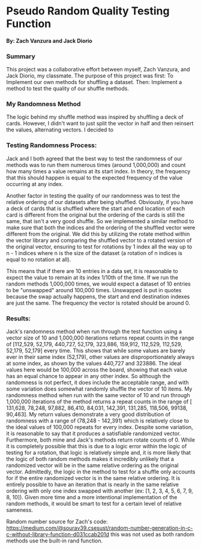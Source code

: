 # Pseudo Random Quality Testing Function
#### By: Zach Vanzura and Jack Diorio
### Summary ##
This project was a collaborative effort between myself, Zach Vanzura, and Jack Diorio, my classmate. The purpose of this project was first: To Implement our own methods for shuffling a dataset. Then: Implement a method to test the quality of our shuffle methods.  

### My Randomness Method  
The logic behind my shuffle method was inspired by shuffling a deck of cards. However, I didn't want to just split the vector in half and then reinsert the values, alternating vectors. I decided to 

### Testing Randomness Process:
Jack and I both agreed that the best way to test the randomness of our methods was to run them numerous times (around 1,000,000) and count how many times a value remains at its start index. In theory, the frequency that this should happen is equal to the expected frequency of the value occurring at any index.   

Another factor in testing the quality of our randomness was to test the relative ordering of our datasets after being shuffled. Obviously, if you have a deck of cards that is shuffled where the start and end location of each card is different from the original but the ordering of the cards is still the same, that isn't a very good shuffle. So we implemented a similar method to make sure that both the indices and the ordering of the shuffled vector were different from the original. We did this by utilizing the rotate method within the vector library and comparing the shuffled vector to a rotated version of the original vector, ensuring to test for rotations by 1 index all the way up to n - 1 indices where n is the size of the dataset (a rotation of n indices is equal to no rotation at all).

This means that if there are 10 entries in a data set, it is reasonable to expect the value to remain at its index 1/10th of the time. If we run the random methods 1,000,000 times, we would expect a dataset of 10 entries to be "unswapped"  around 100,000 times.
Unswapped is put in quotes because the swap actually happens, the start and end destination indexes are just the same. The frequency the vector is rotated should be around 0.  

### Results:
Jack's randomness method when run through the test function using a vector size of 10 and 1,000,000 iterations returns repeat counts in the range of [112,529, 52,179, 440,727, 52,179, 323,886, 159,912, 112,529, 112,529, 52,179, 52,179] every time. This shows that while some values are barely ever in their same index (52,179), other values are disproportionately always at some index, as shown by the values 440,727 and 323886. The ideal values here would be 100,000 across the board, showing that each value has an equal chance to appear in any other index. So although the randomness is not perfect, it does include the acceptable range, and with some variation does somewhat randomly shuffle the vector of 10 items.
My randomness method when run with the same vector of 10 and run through 1,000,000 iterations of the method returns a repeat counts in the range of [ 131,628, 78,248, 97,882, 86,410, 84,031, 142,391, 131,285, 118,506, 99138, 90,463]. My return values demonstrate a very good distribution of randomness with a range of (78,248 - 142,391) which is relatively close to the ideal values of 100,000 repeats for every index. Despite some variation, it is reasonable to say that it produces a satisfiable randomized vector.
Furthermore, both mine and Jack's methods return rotate counts of 0. While it is completely possible that this is due to a logic error within the logic of testing for a rotation, that logic is relatively simple and, it is more likely that the logic of both random methods makes it incredibly unlikely that a randomized vector will be in the same relative ordering as the original vector.
Admittedly, the logic in the method to test for a shuffle only accounts for if the entire randomized vector is in the same relative ordering. It is entirely possible to have an iteration that is nearly in the same relative ordering with only one index swapped with another (ex: [1, 2, 3, 4, 5, 6, 7, 9, 8, 10]). Given more time and a more intentional implementation of the random methods, it would be smart to test for a certain level of relative sameness.

Random number source for Zach's code: https://medium.com/@sourav39.csesust/random-number-generation-in-c-c-without-library-function-d031ccab201d this was not used as both random methods use the built-in rand function.